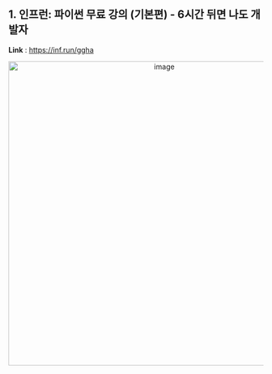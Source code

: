 ## 1. 인프런: 파이썬 무료 강의 (기본편) - 6시간 뒤면 나도 개발자
**Link** : https://inf.run/ggha

<p align = "center"> <img width="600" alt="image" src="https://user-images.githubusercontent.com/47490862/212450199-c6f79c54-b06a-4091-a806-5e8973b039ea.png">
